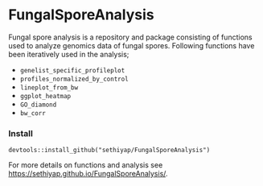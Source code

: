 
<!-- README.md is generated from README.Rmd. Please edit that file -->
FungalSporeAnalysis
===================

<!-- <!-- badges: start -->
<!-- [![platform](https://img.shields.io/badge/R-%3E%20v3.5.1-brightgreen)](https://shields.io/category/platform-support) -->
<!-- <!-- badges: end -->
Fungal spore analysis is a repository and package consisting of functions used to analyze genomics data of fungal spores. Following functions have been iteratively used in the analysis;

-   `genelist_specific_profileplot`
-   `profiles_normalized_by_control`
-   `lineplot_from_bw`
-   `ggplot_heatmap`
-   `GO_diamond`
-   `bw_corr`

### Install

    devtools::install_github("sethiyap/FungalSporeAnalysis")

For more details on functions and analysis see <https://sethiyap.github.io/FungalSporeAnalysis/>.
